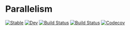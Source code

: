 # Parallelism

[![Stable](https://img.shields.io/badge/docs-stable-blue.svg)](https://invenia.github.io/Parallelism.jl/stable)
[![Dev](https://img.shields.io/badge/docs-dev-blue.svg)](https://invenia.github.io/Parallelism.jl/dev)
[![Build Status](https://travis-ci.com/invenia/Parallelism.jl.svg?branch=master)](https://travis-ci.com/invenia/Parallelism.jl)
[![Build Status](https://ci.appveyor.com/api/projects/status/github/invenia/Parallelism.jl?svg=true)](https://ci.appveyor.com/project/invenia/Parallelism-jl)
[![Codecov](https://codecov.io/gh/invenia/Parallelism.jl/branch/master/graph/badge.svg)](https://codecov.io/gh/invenia/Parallelism.jl)
